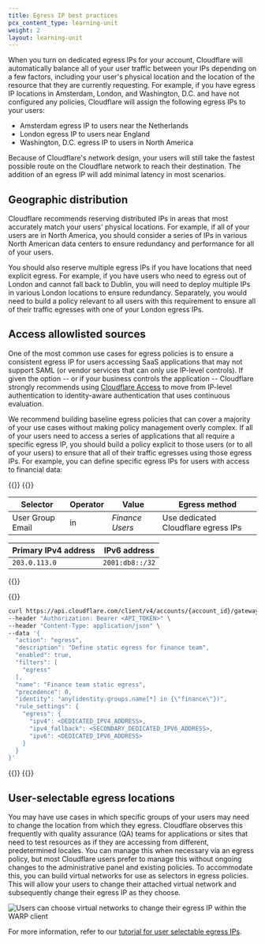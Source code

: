 ```yaml
---
title: Egress IP best practices
pcx_content_type: learning-unit
weight: 2
layout: learning-unit
---
```


When you turn on dedicated egress IPs for your account, Cloudflare will automatically balance all of your user traffic between your IPs depending on a few factors, including your user's physical location and the location of the resource that they are currently requesting. For example, if you have egress IP locations in Amsterdam, London, and Washington, D.C. and have not configured any policies, Cloudflare will assign the following egress IPs to your users:

- Amsterdam egress IP to users near the Netherlands
- London egress IP to users near England
- Washington, D.C. egress IP to users in North America

Because of Cloudflare's network design, your users will still take the fastest possible route on the Cloudflare network to reach their destination. The addition of an egress IP will add minimal latency in most scenarios.

## Geographic distribution

Cloudflare recommends reserving distributed IPs in areas that most accurately match your users' physical locations. For example, if all of your users are in North America, you should consider a series of IPs in various North American data centers to ensure redundancy and performance for all of your users.

You should also reserve multiple egress IPs if you have locations that need explicit egress. For example, if you have users who need to egress out of London and cannot fall back to Dublin, you will need to deploy multiple IPs in various London locations to ensure redundancy. Separately, you would need to build a policy relevant to all users with this requirement to ensure all of their traffic egresses with one of your London egress IPs.

## Access allowlisted sources

One of the most common use cases for egress policies is to ensure a consistent egress IP for users accessing SaaS applications that may not support SAML (or vendor services that can only use IP-level controls). If given the option -- or if your business controls the application -- Cloudflare strongly recommends using [Cloudflare Access](/cloudflare-one/policies/access/) to move from IP-level authentication to identity-aware authentication that uses continuous evaluation.

We recommend building baseline egress policies that can cover a majority of your use cases without making policy management overly complex. If all of your users need to access a series of applications that all require a specific egress IP, you should build a policy explicit to those users (or to all of your users) to ensure that all of their traffic egresses using those egress IPs. For example, you can define specific egress IPs for users with access to financial data:

{{<tabs labels="Dashboard | API">}}
{{<tab label="dashboard" no-code="true">}}

| Selector         | Operator | Value           | Egress method                       |
| ---------------- | -------- | --------------- | ----------------------------------- |
| User Group Email | in       | _Finance Users_ | Use dedicated Cloudflare egress IPs |

| Primary IPv4 address | IPv6 address    |
| -------------------- | --------------- |
| `203.0.113.0`        | `2001:db8::/32` |

{{</tab>}}

{{<tab label="api" no-code="true">}}

```bash
curl https://api.cloudflare.com/client/v4/accounts/{account_id}/gateway/rules \
--header "Authorization: Bearer <API_TOKEN>" \
--header "Content-Type: application/json" \
--data '{
  "action": "egress",
  "description": "Define static egress for finance team",
  "enabled": true,
  "filters": [
    "egress"
  ],
  "name": "Finance team static egress",
  "precedence": 0,
  "identity": "any(identity.groups.name[*] in {\"finance\"})",
  "rule_settings": {
    "egress": {
      "ipv4": <DEDICATED_IPV4_ADDRESS>,
      "ipv4_fallback": <SECONDARY_DEDICATED_IPV6_ADDRESS>,
      "ipv6": <DEDICATED_IPV6_ADDRESS>
    }
  }
}'
```

{{</tab>}}
{{</tabs>}}

## User-selectable egress locations

You may have use cases in which specific groups of your users may need to change the location from which they egress. Cloudflare observes this frequently with quality assurance (QA) teams for applications or sites that need to test resources as if they are accessing from different, predetermined locales. You can manage this when necessary via an egress policy, but most Cloudflare users prefer to manage this without ongoing changes to the administrative panel and existing policies. To accommodate this, you can build virtual networks for use as selectors in egress policies. This will allow your users to change their attached virtual network and subsequently change their egress IP as they choose.

![Users can choose virtual networks to change their egress IP within the WARP client](/images/learning-paths/secure-internet-traffic/change-user-egress-warp.png)

For more information, refer to our [tutorial for user selectable egress IPs](/cloudflare-one/tutorials/user-selectable-egress-ips/).
